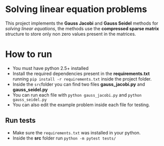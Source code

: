 # Solving linear equation problems

This project implements the **Gauss Jacobi** and **Gauss Seidel** methods for *solving linear equations*, the methods use the **compressed sparse matrix** structure to store only non zero values present in the matrices.

# How to run 
+ You must have python 2.5+ installed
+ Install the required dependencies present in the **requirements.txt** running `pip install -r requirements.txt` inside the project folder.
+ Inside the `src`folder you can find two files **gauss_jacobi.py** and **gauss_seidel.py**
+ You can run each file with `python gauss_jacobi.py` and `python gauss_seidel.py`
+ You can also edit the example problem inside each file for testing.

## Run tests
+ Make sure the `requirements.txt` was installed in your python.
+ Inside the **src** folder run `python -m pytest tests/`
